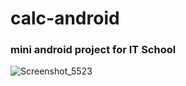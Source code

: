 # calc-android
### mini android project for IT School

![Screenshot_5523](https://user-images.githubusercontent.com/28097467/213780833-61e550e3-2dc1-4cc6-9712-54e06ab978fa.png)

